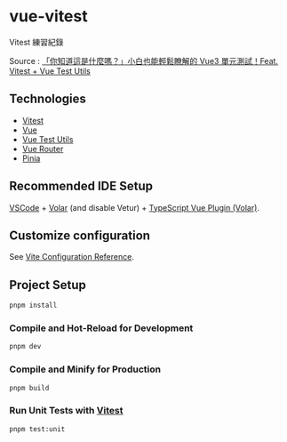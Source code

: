 # vue-vitest

Vitest 練習紀錄

Source : [「你知道這是什麼嗎？」小白也能輕鬆瞭解的 Vue3 單元測試！Feat. Vitest + Vue Test Utils](https://ithelp.ithome.com.tw/users/20119062/ironman/5554)

## Technologies

- [Vitest](https://vitest.dev/)
- [Vue](https://vuejs.org/)
- [Vue Test Utils](https://test-utils.vuejs.org/)
- [Vue Router](https://router.vuejs.org/)
- [Pinia](https://pinia.vuejs.org/)

## Recommended IDE Setup

[VSCode](https://code.visualstudio.com/) + [Volar](https://marketplace.visualstudio.com/items?itemName=Vue.volar) (and disable Vetur) + [TypeScript Vue Plugin (Volar)](https://marketplace.visualstudio.com/items?itemName=Vue.vscode-typescript-vue-plugin).

## Customize configuration

See [Vite Configuration Reference](https://vitejs.dev/config/).

## Project Setup

```sh
pnpm install
```

### Compile and Hot-Reload for Development

```sh
pnpm dev
```

### Compile and Minify for Production

```sh
pnpm build
```

### Run Unit Tests with [Vitest](https://vitest.dev/)

```sh
pnpm test:unit
```

